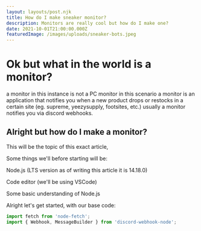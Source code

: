 ```yaml
---
layout: layouts/post.njk
title: How do I make sneaker monitor?
description: Monitors are really cool but how do I make one?
date: 2021-10-01T21:00:00.000Z
featuredImage: /images/uploads/sneaker-bots.jpeg
---
```

# Ok but what in the world is a monitor?

a monitor in this instance is not a PC monitor in this scenario a monitor is an application that notifies you when a new product drops or restocks in a certain site (eg. supreme, yeezysupply, footsites, etc.) usually a monitor notifies you via discord webhooks.

## Alright but how do I make a monitor?

This will be the topic of this exact article, 

Some things we'll before starting will be:

Node.js (LTS version as of writing this article it is 14.18.0)

Code editor (we'll be using VSCode)

Some basic understanding of Node.js



Alright let's get started, with our base code:

```javascript
import fetch from 'node-fetch';
import { Webhook, MessageBuilder } from 'discord-webhook-node';

```